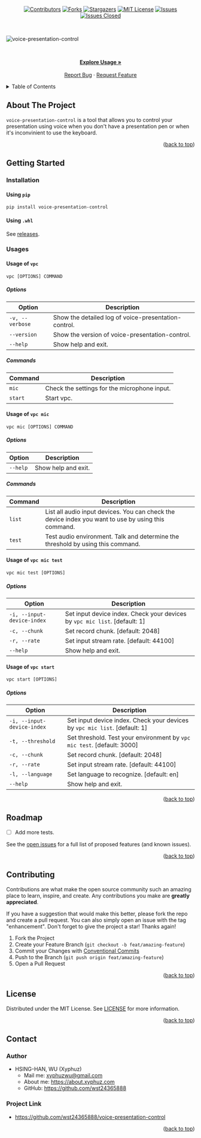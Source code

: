 <div id="top"></div>

<!-- PROJECT SHIELDS -->

[<div align="center"> ![Contributors][contributors-shield]][contributors-url]
[![Forks][forks-shield]][forks-url]
[![Stargazers][stars-shield]][stars-url]
[![MIT License][license-shield]][license-url]
[![Issues][issues-shield]][issues-url]
[![Issues Closed][issues-closed-shield]</div>][issues-closed-url]

<br />

<!-- PROJECT LOGO -->

![voice-presentation-control](https://socialify.git.ci/wst24365888/voice-presentation-control/image?description=1&font=KoHo&name=1&owner=1&pattern=Circuit%20Board&theme=Light)

<br />
<div align="center">
<p align="center">
    <a href="https://github.com/wst24365888/voice-presentation-control#usage"><strong>Explore Usage »</strong></a>
    <br />
    <br />
    <a href="https://github.com/wst24365888/voice-presentation-control/issues">Report Bug</a>
    ·
    <a href="https://github.com/wst24365888/voice-presentation-control/issues">Request Feature</a>
  </p>
</div>

<!-- TABLE OF CONTENTS -->

<details>
  <summary>Table of Contents</summary>
  <ol>
    <li>
      <a href="#about-the-project">About The Project</a>
    </li>
    <li>
      <a href="#getting-started">Getting Started</a>
      <ul>
        <li><a href="#installation">Installation</a></li>
        <li><a href="#usages">Usages</a></li>
      </ul>
    </li>
    <li><a href="#roadmap">Roadmap</a></li>
    <li><a href="#contributing">Contributing</a></li>
    <li><a href="#license">License</a></li>
    <li><a href="#contact">Contact</a></li>
  </ol>
</details>

<!-- ABOUT THE PROJECT -->

## About The Project

`voice-presentation-control` is a tool that allows you to control your presentation using voice when you don't have a presentation pen or when it's inconvinient to use the keyboard.

<p align="right">(<a href="#top">back to top</a>)</p>

<!-- GETTING STARTED -->

## Getting Started

### Installation

#### Using `pip`

`pip install voice-presentation-control`

#### Using `.whl`

See [releases](https://github.com/wst24365888/voice-presentation-control/releases).

### Usages

#### Usage of `vpc`

`vpc [OPTIONS] COMMAND`

##### Options

| Option          | Description                                          |
| --------------- | ---------------------------------------------------- |
| `-v, --verbose` | Show the detailed log of voice-presentation-control. |
| `--version`     | Show the version of voice-presentation-control.      |
| `--help`        | Show help and exit.                                  |

##### Commands

| Command | Description                                  |
| ------- | -------------------------------------------- |
| `mic`   | Check the settings for the microphone input. |
| `start` | Start vpc.                                   |

#### Usage of `vpc mic`

`vpc mic [OPTIONS] COMMAND`

##### Options

| Option   | Description         |
| -------- | ------------------- |
| `--help` | Show help and exit. |

##### Commands

| Command | Description                                                                                         |
| ------- | --------------------------------------------------------------------------------------------------- |
| `list`  | List all audio input devices. You can check the device index you want to use by using this command. |
| `test`  | Test audio environment. Talk and determine the threshold by using this command.                     |

#### Usage of `vpc mic test`

`vpc mic test [OPTIONS]`

##### Options

| Option                     | Description                                                                |
| -------------------------- | -------------------------------------------------------------------------- |
| `-i, --input-device-index` | Set input device index. Check your devices by `vpc mic list`. [default: 1] |
| `-c, --chunk`              | Set record chunk.  [default: 2048]                                         |
| `-r, --rate`               | Set input stream rate.  [default: 44100]                                   |
| `--help`                   | Show help and exit.                                                        |

#### Usage of `vpc start`

`vpc start [OPTIONS]`

##### Options

| Option                     | Description                                                                |
| -------------------------- | -------------------------------------------------------------------------- |
| `-i, --input-device-index` | Set input device index. Check your devices by `vpc mic list`. [default: 1] |
| `-t, --threshold`          | Set threshold. Test your environment by `vpc mic test`.  [default: 3000]   |
| `-c, --chunk`              | Set record chunk.  [default: 2048]                                         |
| `-r, --rate`               | Set input stream rate.  [default: 44100]                                   |
| `-l, --language`           | Set language to recognize.  [default: en]                                  |
| `--help`                   | Show help and exit.                                                        |

<p align="right">(<a href="#top">back to top</a>)</p>

<!-- ROADMAP -->

## Roadmap

- [ ] Add more tests.

See the [open issues](https://github.com/wst24365888/voice-presentation-control/issues)
for a full list of proposed features (and known issues).

<p align="right">(<a href="#top">back to top</a>)</p>

<!-- CONTRIBUTING -->

## Contributing

Contributions are what make the open source community such an amazing place to
learn, inspire, and create. Any contributions you make are **greatly
appreciated**.

If you have a suggestion that would make this better, please fork the repo and
create a pull request. You can also simply open an issue with the tag
"enhancement". Don't forget to give the project a star! Thanks again!

1. Fork the Project
2. Create your Feature Branch (`git checkout -b feat/amazing-feature`)
3. Commit your Changes with
   [Conventional Commits](https://www.conventionalcommits.org/en/v1.0.0/)
4. Push to the Branch (`git push origin feat/amazing-feature`)
5. Open a Pull Request

<p align="right">(<a href="#top">back to top</a>)</p>

<!-- LICENSE -->

## License

Distributed under the MIT License. See
[LICENSE](https://github.com/wst24365888/voice-presentation-control/blob/main/LICENSE)
for more information.

<p align="right">(<a href="#top">back to top</a>)</p>

<!-- CONTACT -->

## Contact

### Author

- HSING-HAN, WU (Xyphuz)
  - Mail me: xyphuzwu@gmail.com
  - About me: <https://about.xyphuz.com>
  - GitHub: <https://github.com/wst24365888>

### Project Link

- <https://github.com/wst24365888/voice-presentation-control>

<p align="right">(<a href="#top">back to top</a>)</p>

[contributors-shield]: https://img.shields.io/github/contributors/wst24365888/voice-presentation-control.svg?style=for-the-badge
[contributors-url]: https://github.com/wst24365888/voice-presentation-control/graphs/contributors
[forks-shield]: https://img.shields.io/github/forks/wst24365888/voice-presentation-control.svg?style=for-the-badge
[forks-url]: https://github.com/wst24365888/voice-presentation-control/network/members
[stars-shield]: https://img.shields.io/github/stars/wst24365888/voice-presentation-control.svg?style=for-the-badge
[stars-url]: https://github.com/wst24365888/voice-presentation-control/stargazers
[issues-shield]: https://img.shields.io/github/issues/wst24365888/voice-presentation-control.svg?style=for-the-badge
[issues-url]: https://github.com/wst24365888/voice-presentation-control/issues
[issues-closed-shield]: https://img.shields.io/github/issues-closed/wst24365888/voice-presentation-control.svg?style=for-the-badge
[issues-closed-url]: https://github.com/wst24365888/voice-presentation-control/issues?q=is%3Aissue+is%3Aclosed
[license-shield]: https://img.shields.io/github/license/wst24365888/voice-presentation-control.svg?style=for-the-badge
[license-url]: https://github.com/wst24365888/voice-presentation-control/blob/main/LICENSE